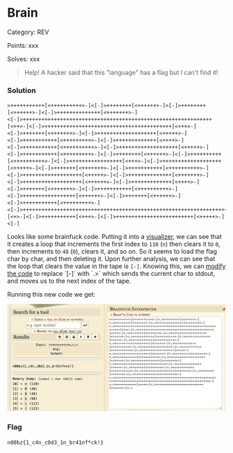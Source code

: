 # Brain

Category: REV

Points: xxx

Solves: xxx

>Help! A hacker said that this "language" has a flag but I can't find it!

### Solution

```
>+++++++++++[<++++++++++>-]<[-]>++++++++[<++++++>-]<[-]>++++++++[<++++++>-]<[-]>++++++++++++++[<+++++++>-]<[-]>+++++++++++++++++++++++++++++++++++++++++++++++++++++++++++++[<++>-]<[-]>+++++++++++++++++++++++++++++++++++++++++[<+++>-]<[-]>+++++++[<+++++++>-]<[-]>+++++++++++++++++++[<+++++>-]<[-]>+++++++++++[<+++++++++>-]<[-]>+++++++++++++[<++++>-]<[-]>+++++++++++[<++++++++++>-]<[-]>+++++++++++++++++++[<+++++>-]<[-]>+++++++++++[<+++++++++>-]<[-]>++++++++[<++++++>-]<[-]>++++++++++[<++++++++++>-]<[-]>+++++++++++++++++[<+++>-]<[-]>+++++++++++++++++++[<+++++>-]<[-]>+++++++[<+++++++>-]<[-]>+++++++++++[<++++++++++>-]<[-]>+++++++++++++++++++[<+++++>-]<[-]>++++++++++++++[<+++++++>-]<[-]>+++++++++++++++++++[<++++++>-]<[-]>+++++++++++++[<++++>-]<[-]>+++++++[<+++++++>-]<[-]>+++++++++++[<++++++++++>-]<[-]>+++++++++++++++++[<++++++>-]<[-]>+++++++[<++++++>-]<[-]>+++++++++++[<+++++++++>-]<[-]>+++++++++++++++++++++++++++++++++++++++++++++++++++++++++++++++++++++++++++++++++++++++++++++++++++++++++++[<+>-]<[-]>+++++++++++[<+++>-]<[-]>+++++++++++++++++++++++++[<+++++>-]<[-]
```

Looks like some brainfuck code. Putting it into a [visualizer](https://ashupk.github.io/Brainfuck/brainfuck-visualizer-master/index.html), we can see that it creates a loop that increments the first index to `110` (`n`) then clears it to `0`, then increments to `48` (`0`), clears it, and so on. So it seems to load the flag char by char, and then deleting it. Upon further analysis, we can see that the loop that clears the value in the tape is `[-]`. Knowing this, we can [modify the code](https://gchq.github.io/CyberChef/#recipe=Find_/_Replace(%7B'option':'Simple%20string','string':'%5B-%5D'%7D,'.%3E',true,false,true,false)&input=PisrKysrKysrKysrWzwrKysrKysrKysrPi1dPFstXT4rKysrKysrK1s8KysrKysrPi1dPFstXT4rKysrKysrK1s8KysrKysrPi1dPFstXT4rKysrKysrKysrKysrK1s8KysrKysrKz4tXTxbLV0%2BKysrKysrKysrKysrKysrKysrKysrKysrKysrKysrKysrKysrKysrKysrKysrKysrKysrKysrKysrKysrK1s8Kys%2BLV08Wy1dPisrKysrKysrKysrKysrKysrKysrKysrKysrKysrKysrKysrKysrKysrWzwrKys%2BLV08Wy1dPisrKysrKytbPCsrKysrKys%2BLV08Wy1dPisrKysrKysrKysrKysrKysrKytbPCsrKysrPi1dPFstXT4rKysrKysrKysrK1s8KysrKysrKysrPi1dPFstXT4rKysrKysrKysrKysrWzwrKysrPi1dPFstXT4rKysrKysrKysrK1s8KysrKysrKysrKz4tXTxbLV0%2BKysrKysrKysrKysrKysrKysrK1s8KysrKys%2BLV08Wy1dPisrKysrKysrKysrWzwrKysrKysrKys%2BLV08Wy1dPisrKysrKysrWzwrKysrKys%2BLV08Wy1dPisrKysrKysrKytbPCsrKysrKysrKys%2BLV08Wy1dPisrKysrKysrKysrKysrKysrWzwrKys%2BLV08Wy1dPisrKysrKysrKysrKysrKysrKytbPCsrKysrPi1dPFstXT4rKysrKysrWzwrKysrKysrPi1dPFstXT4rKysrKysrKysrK1s8KysrKysrKysrKz4tXTxbLV0%2BKysrKysrKysrKysrKysrKysrK1s8KysrKys%2BLV08Wy1dPisrKysrKysrKysrKysrWzwrKysrKysrPi1dPFstXT4rKysrKysrKysrKysrKysrKysrWzwrKysrKys%2BLV08Wy1dPisrKysrKysrKysrKytbPCsrKys%2BLV08Wy1dPisrKysrKytbPCsrKysrKys%2BLV08Wy1dPisrKysrKysrKysrWzwrKysrKysrKysrPi1dPFstXT4rKysrKysrKysrKysrKysrK1s8KysrKysrPi1dPFstXT4rKysrKysrWzwrKysrKys%2BLV08Wy1dPisrKysrKysrKysrWzwrKysrKysrKys%2BLV08Wy1dPisrKysrKysrKysrKysrKysrKysrKysrKysrKysrKysrKysrKysrKysrKysrKysrKysrKysrKysrKysrKysrKysrKysrKysrKysrKysrKysrKysrKysrKysrKysrKysrKysrKysrKysrKysrWzwrPi1dPFstXT4rKysrKysrKysrK1s8KysrPi1dPFstXT4rKysrKysrKysrKysrKysrKysrKysrKysrWzwrKysrKz4tXTxbLV0) to replace `[-]` with `.>` which sends the current char to stdout, and moves us to the next index of the tape.

Running this new code we get:

![Decode](/images/Brain.png)

### Flag

```n00bz{1_c4n_c0d3_1n_br41nf*ck!}```